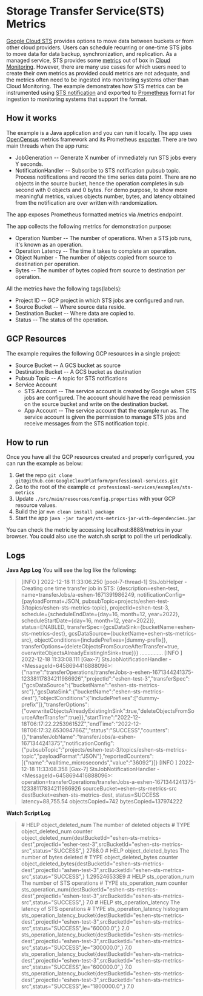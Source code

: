 # Storage Transfer Service(STS) Metrics
[Google Cloud STS](https://cloud.google.com/storage-transfer/docs/overview) provides options to move data between buckets or from other cloud providers. Users can schedule recurring or one-time STS  jobs to move data for data backup, synchronization, and replication. As a managed service, STS provides some [metrics](https://cloud.google.com/monitoring/api/metrics_gcp#gcp-storagetransfer) out of box in [Cloud Monitoring](https://cloud.google.com/monitoring). However, there are many use cases for which users need to create their own metrics as provided could metrics are not adequate, and the metrics often need to be ingested into monitoring systems other than Cloud Monitoring.  The example demonstrates how STS metrics can be instrumented using [STS notification](https://cloud.google.com/storage-transfer/docs/pub-sub-transfer) and exported to [Prometheus](https://prometheus.io/docs/concepts/data_model/) format for ingestion to monitoring systems that support the format.

## How it works
The example is a Java application and you can run it locally. The app uses [OpenCensus](https://opencensus.io/) metrics framework and its Prometheus [exporter](https://opencensus.io/exporters/supported-exporters/java/prometheus/).  There are two main threads when the app runs:

- JobGeneration -- Generate X number of immediately run STS jobs every Y seconds.
- NotificationHandler -- Subscribe to STS notification pubsub topic. Process notifications and record the time series data point. There are no objects in the source bucket, hence the operation completes in sub second with 0 objects and 0 bytes. For demo purpose,  to show more meaningful metrics,  values objects number, bytes, and latency obtained from the notification are over written with randomization.

The app exposes Prometheus formatted metrics via /metrics endpoint.

The app collects the following metrics for demonstration purpose:

- Operation Number -- The number of operations. When a STS job runs, it's known as an operation.
- Operation Latency -- The time it takes to complete an operation.
- Object Number - The number of objects copied from source to destination per operation.
- Bytes -- The number of bytes copied from source to destination per operation.

All the metrics have the following tags(labels):

- Project ID -- GCP project in which STS jobs are configured and run.
- Source Bucket -- Where source data reside.
- Destination Bucket -- Where data are copied to.
- Status -- The status of the operation.



## GCP Resources
The example requires the following GCP resources in a single project:

- Source Bucket -- A GCS bucket as source
- Destination Bucket -- A GCS bucket as destination
- Pubsub Topic -- A topic for STS notifications
- Service Account
    - STS Account -- The service account is created by Google when STS jobs are configured. The account should have the read permission on the source bucket and write on the destination bucket.
    - App Account -- The service account that the example run as. The service account is given the permission to manage STS jobs and receive messages from the STS notification topic.

## How to run
Once you have all the GCP resources created and properly configured, you can run the example as below:

1. Get the repo
   `git clone git@github.com:GoogleCloudPlatform/professional-services.git`
2. Go to the root of the example
   `cd professional-services/examples/sts-metrics`
3. Update `./src/main/resources/config.properties` with your GCP resource values.
4. Build the jar
   `mvn clean install package`
5. Start the app
   `java -jar target/sts-metrics-jar-with-dependencies.jar`

You can check the metric by accessing localhost:8888/metrics in your browser. You could also use the watch.sh script to poll the url periodically.

## Logs
**Java App Log**
You will see the log like the following:

> [INFO ] 2022-12-18 11:33:06.250 [pool-7-thread-1] StsJobHelper - Creating one time transfer job in STS: {description=eshen-test, name=transferJobs/a-eshen-1671391986249, notificationConfig={payloadFormat=JSON, pubsubTopic=projects/eshen-test-3/topics/eshen-sts-metrics-topic}, projectId=eshen-test-3, schedule={scheduleEndDate={day=16, month=12, year=2022}, scheduleStartDate={day=16, month=12, year=2022}}, status=ENABLED, transferSpec={gcsDataSink={bucketName=eshen-sts-metrics-dest}, gcsDataSource={bucketName=eshen-sts-metrics-src}, objectConditions={includePrefixes=[dummy-prefix]}, transferOptions={deleteObjectsFromSourceAfterTransfer=true, overwriteObjectsAlreadyExistingInSink=true}}}
> ...............
> [INFO ] 2022-12-18 11:33:08.111 [Gax-7] StsJobNotificationHandler - <MessageId=6458694416888096>: {"name":"transferOperations/transferJobs-a-eshen-1671344241375-12338117834211986926","projectId":"eshen-test-3","transferSpec":{"gcsDataSource":{"bucketName":"eshen-sts-metrics-src"},"gcsDataSink":{"bucketName":"eshen-sts-metrics-dest"},"objectConditions":{"includePrefixes":["dummy-prefix"]},"transferOptions":{"overwriteObjectsAlreadyExistingInSink":true,"deleteObjectsFromSourceAfterTransfer":true}},"startTime":"2022-12-18T06:17:22.225396152Z","endTime":"2022-12-18T06:17:32.653094766Z","status":"SUCCESS","counters":{},"transferJobName":"transferJobs/a-eshen-1671344241375","notificationConfig":{"pubsubTopic":"projects/eshen-test-3/topics/eshen-sts-metrics-topic","payloadFormat":"JSON"},"reportedCounters":[{"name":"walltime_microseconds","value":"36092"}]}
[INFO ] 2022-12-18 11:33:08.358 [Gax-7] StsJobNotificationHandler - <MessageId=6458694416888096>: operation=transferOperations/transferJobs-a-eshen-1671344241375-12338117834211986926 sourceBucket=eshen-sts-metrics-src destBucket=eshen-sts-metrics-dest, status=SUCCESS latency=88,755.54 objectsCopied=742 bytesCopied=137974222

**Watch Script Log**

> \# HELP object_deleted_num The number of deleted objects
\# TYPE object_deleted_num counter
object_deleted_num{destBucketId="eshen-sts-metrics-dest",projectId="esher-test-3",srcBucketId="eshen-sts-metrics-src",status="SUCCESS",} 2768.0
\# HELP object_deleted_bytes The number of bytes deleted
\# TYPE object_deleted_bytes counter
object_deleted_bytes{destBucketId="eshen-sts-metrics-dest",projectId="ashen-test-3",srcBucketId="eshen-sts-metrics-src",status="SUCCESS",} 1.295246533E9
\# HELP sts_operation_num The number of STS operations
\# TYPE sts_operation_num counter
sts_operation_num{destBucketId="eshen-sts-metrics-dest",projectId="eshen-test-3",srcBucketId="eshen-sts-metrics-src",status="SUCCESS",} 7.0
\# HELP sts_operation_latency The latency of STS operations
\# TYPE sts_operation_latency histogram
sts_operation_latency_bucket{destBucketId="eshen-sts-metrics-dest",projectId="eshen-test-3",srcBucketId="eshen-sts-metrics-src",status="SUCCESS",le="60000.0",} 2.0
sts_operation_latency_bucket{destBucketId="eshen-sts-metrics-dest",projectId="eshen-test-3",srcBucketId="eshen-sts-metrics-src",status="SUCCESS",le="300000.0",} 7.0
sts_operation_latency_bucket{destBucketId="eshen-sts-metrics-dest",projectId="eshen-test-3",srcBucketId="eshen-sts-metrics-src",status="SUCCESS",le="600000.0",} 7.0
sts_operation_latency_bucket{destBucketId="eshen-sts-metrics-dest",projectId="eshen-test-3",srcBucketId="eshen-sts-metrics-src",status="SUCCESS",le="1800000.0",} 7.0


